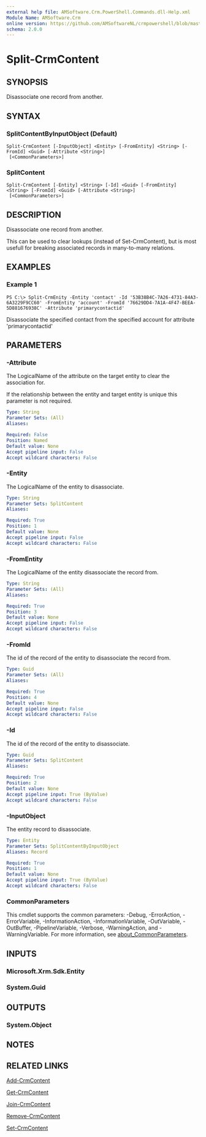 ```yaml
---
external help file: AMSoftware.Crm.PowerShell.Commands.dll-Help.xml
Module Name: AMSoftware.Crm
online version: https://github.com/AMSoftwareNL/crmpowershell/blob/master/docs/Split-CrmContent.md
schema: 2.0.0
---
```


# Split-CrmContent

## SYNOPSIS
Disassociate one record from another.

## SYNTAX

### SplitContentByInputObject (Default)
```
Split-CrmContent [-InputObject] <Entity> [-FromEntity] <String> [-FromId] <Guid> [-Attribute <String>]
 [<CommonParameters>]
```

### SplitContent
```
Split-CrmContent [-Entity] <String> [-Id] <Guid> [-FromEntity] <String> [-FromId] <Guid> [-Attribute <String>]
 [<CommonParameters>]
```

## DESCRIPTION
Disassociate one record from another.

This can be used to clear lookups (instead of Set-CrmContent), but is most usefull for breaking associated records in many-to-many relations.

## EXAMPLES

### Example 1
```
PS C:\> Split-CrmEnity -Entity 'contact' -Id '53B38B4C-7A26-4731-84A3-6A3229F9CC60' -FromEntity 'account' -FromId '76629DD4-7A1A-4F47-BEEA-5D881676938C' -Attribute 'primarycontactid'
```

Disassociate the specified contact from the specified account for attribute 'primarycontactid'

## PARAMETERS

### -Attribute
The LogicalName of the attribute on the target entity to clear the association for.

If the relationship between the entity and target entity is unique this parameter is not required.

```yaml
Type: String
Parameter Sets: (All)
Aliases:

Required: False
Position: Named
Default value: None
Accept pipeline input: False
Accept wildcard characters: False
```

### -Entity
The LogicalName of the entity to disassociate.

```yaml
Type: String
Parameter Sets: SplitContent
Aliases:

Required: True
Position: 1
Default value: None
Accept pipeline input: False
Accept wildcard characters: False
```

### -FromEntity
The LogicalName of the entity disassociate the record from.

```yaml
Type: String
Parameter Sets: (All)
Aliases:

Required: True
Position: 3
Default value: None
Accept pipeline input: False
Accept wildcard characters: False
```

### -FromId
The id of the record of the entity to disassociate the record from.

```yaml
Type: Guid
Parameter Sets: (All)
Aliases:

Required: True
Position: 4
Default value: None
Accept pipeline input: False
Accept wildcard characters: False
```

### -Id
The id of the record of the entity to disassociate.

```yaml
Type: Guid
Parameter Sets: SplitContent
Aliases:

Required: True
Position: 2
Default value: None
Accept pipeline input: True (ByValue)
Accept wildcard characters: False
```

### -InputObject
The entity record to disassociate.

```yaml
Type: Entity
Parameter Sets: SplitContentByInputObject
Aliases: Record

Required: True
Position: 1
Default value: None
Accept pipeline input: True (ByValue)
Accept wildcard characters: False
```

### CommonParameters
This cmdlet supports the common parameters: -Debug, -ErrorAction, -ErrorVariable, -InformationAction, -InformationVariable, -OutVariable, -OutBuffer, -PipelineVariable, -Verbose, -WarningAction, and -WarningVariable. For more information, see [about_CommonParameters](http://go.microsoft.com/fwlink/?LinkID=113216).

## INPUTS

### Microsoft.Xrm.Sdk.Entity

### System.Guid

## OUTPUTS

### System.Object
## NOTES

## RELATED LINKS

[Add-CrmContent](Add-CrmContent.md)

[Get-CrmContent](Get-CrmContent.md)

[Join-CrmContent](Join-CrmContent.md)

[Remove-CrmContent](Remove-CrmContent.md)

[Set-CrmContent](Set-CrmContent.md)
